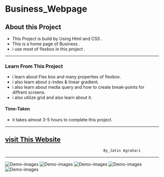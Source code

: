 # Business_Webpage


## About this Project
- This Project is build by Using Html and CSS .                
- This is a home page of Business .
- i use most of flexbox in this project .

---

### Learn From This Project
- i learn about Flex box and many properties of flexbox.
- i  also learn about z-index & linear gradient.
- i also learn about media query and how to create break-points for diffrent screens.
- i also utilize grid and also learn about it.

#### Time-Taken
- it takes almost 3-5 hours to complete this project.
---
[visit This Website](https://business-landin.netlify.app/)
---

                                                 By_Jatin Agrahari

---

![Demo-images](https://github.com/jatin2311/business-landing-page/blob/master/Demo/ss-01.png)
![Demo-images](https://github.com/jatin2311/business-landing-page/blob/master/Demo/ss-02.png)
![Demo-images](https://github.com/jatin2311/business-landing-page/blob/master/Demo/ss-03.png)
![Demo-images](https://github.com/jatin2311/business-landing-page/blob/master/Demo/ss-04.png)
![Demo-images](https://github.com/jatin2311/business-landing-page/blob/master/Demo/ss-05.png)
